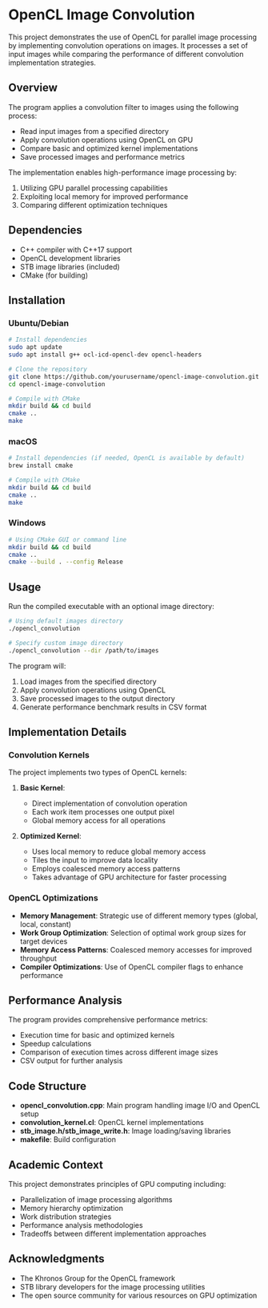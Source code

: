 # OpenCL Image Convolution

This project demonstrates the use of OpenCL for parallel image processing by implementing convolution operations on images. It processes a set of input images while comparing the performance of different convolution implementation strategies.

## Overview

The program applies a convolution filter to images using the following process:
- Read input images from a specified directory
- Apply convolution operations using OpenCL on GPU
- Compare basic and optimized kernel implementations
- Save processed images and performance metrics

The implementation enables high-performance image processing by:
1. Utilizing GPU parallel processing capabilities
2. Exploiting local memory for improved performance
3. Comparing different optimization techniques

## Dependencies

- C++ compiler with C++17 support
- OpenCL development libraries
- STB image libraries (included)
- CMake (for building)

## Installation

### Ubuntu/Debian
```bash
# Install dependencies
sudo apt update
sudo apt install g++ ocl-icd-opencl-dev opencl-headers

# Clone the repository
git clone https://github.com/yourusername/opencl-image-convolution.git
cd opencl-image-convolution

# Compile with CMake
mkdir build && cd build
cmake ..
make
```

### macOS
```bash
# Install dependencies (if needed, OpenCL is available by default)
brew install cmake

# Compile with CMake
mkdir build && cd build
cmake ..
make
```

### Windows
```bash
# Using CMake GUI or command line
mkdir build && cd build
cmake ..
cmake --build . --config Release
```

## Usage

Run the compiled executable with an optional image directory:
```bash
# Using default images directory
./opencl_convolution

# Specify custom image directory
./opencl_convolution --dir /path/to/images
```

The program will:
1. Load images from the specified directory
2. Apply convolution operations using OpenCL
3. Save processed images to the output directory
4. Generate performance benchmark results in CSV format

## Implementation Details

### Convolution Kernels

The project implements two types of OpenCL kernels:

1. **Basic Kernel**:
   - Direct implementation of convolution operation
   - Each work item processes one output pixel
   - Global memory access for all operations

2. **Optimized Kernel**:
   - Uses local memory to reduce global memory access
   - Tiles the input to improve data locality
   - Employs coalesced memory access patterns
   - Takes advantage of GPU architecture for faster processing

### OpenCL Optimizations

- **Memory Management**: Strategic use of different memory types (global, local, constant)
- **Work Group Optimization**: Selection of optimal work group sizes for target devices
- **Memory Access Patterns**: Coalesced memory accesses for improved throughput
- **Compiler Optimizations**: Use of OpenCL compiler flags to enhance performance

## Performance Analysis

The program provides comprehensive performance metrics:
- Execution time for basic and optimized kernels
- Speedup calculations
- Comparison of execution times across different image sizes
- CSV output for further analysis

## Code Structure

- **opencl_convolution.cpp**: Main program handling image I/O and OpenCL setup
- **convolution_kernel.cl**: OpenCL kernel implementations
- **stb_image.h/stb_image_write.h**: Image loading/saving libraries
- **makefile**: Build configuration

## Academic Context

This project demonstrates principles of GPU computing including:
- Parallelization of image processing algorithms
- Memory hierarchy optimization
- Work distribution strategies
- Performance analysis methodologies
- Tradeoffs between different implementation approaches

## Acknowledgments

- The Khronos Group for the OpenCL framework
- STB library developers for the image processing utilities
- The open source community for various resources on GPU optimization